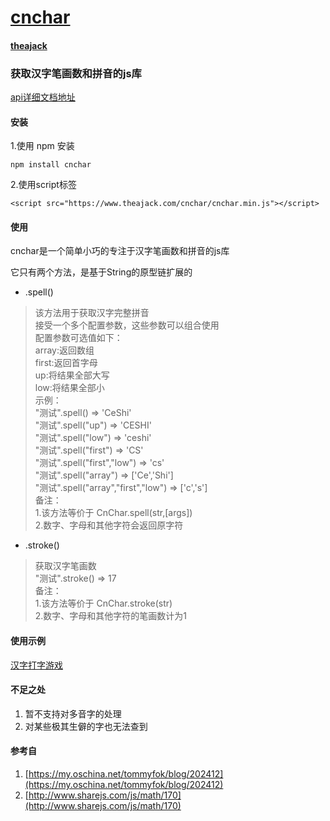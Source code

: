 # [cnchar](https://github.com/theajack/cnchar)
#### [theajack](https://www.theajack.com/)
### 获取汉字笔画数和拼音的js库
[api详细文档地址](https://www.theajack.com/cnchar/)
#### 安装
1.使用 npm 安装

`npm install cnchar`

2.使用script标签

`<script src="https://www.theajack.com/cnchar/cnchar.min.js"></script>`

#### 使用
cnchar是一个简单小巧的专注于汉字笔画数和拼音的js库

它只有两个方法，是基于String的原型链扩展的

+ .spell()
>该方法用于获取汉字完整拼音<br>
接受一个多个配置参数，这些参数可以组合使用<br>
配置参数可选值如下：<br>
array:返回数组<br>
first:返回首字母<br>
up:将结果全部大写<br>
low:将结果全部小<br>
示例：<br>
"测试".spell() => 'CeShi'<br>
"测试".spell("up") => 'CESHI'<br>
"测试".spell("low") => 'ceshi'<br>
"测试".spell("first") => 'CS'<br>
"测试".spell("first","low") => 'cs'<br>
"测试".spell("array") => ['Ce','Shi']<br>
"测试".spell("array","first","low") => ['c','s']<br>
备注：<br>
1.该方法等价于 CnChar.spell(str,[args])<br>
2.数字、字母和其他字符会返回原字符<br>

+ .stroke()
>获取汉字笔画数<br>
"测试".stroke() => 17<br>
备注：<br>
1.该方法等价于 CnChar.stroke(str)<br>
2.数字、字母和其他字符的笔画数计为1<br>

#### 使用示例
[汉字打字游戏](https://www.theajack.com/type/)

#### 不足之处
1. 暂不支持对多音字的处理
2. 对某些极其生僻的字也无法查到

#### 参考自
1. [https://my.oschina.net/tommyfok/blog/202412](https://my.oschina.net/tommyfok/blog/202412)
2. [http://www.sharejs.com/js/math/170](http://www.sharejs.com/js/math/170)